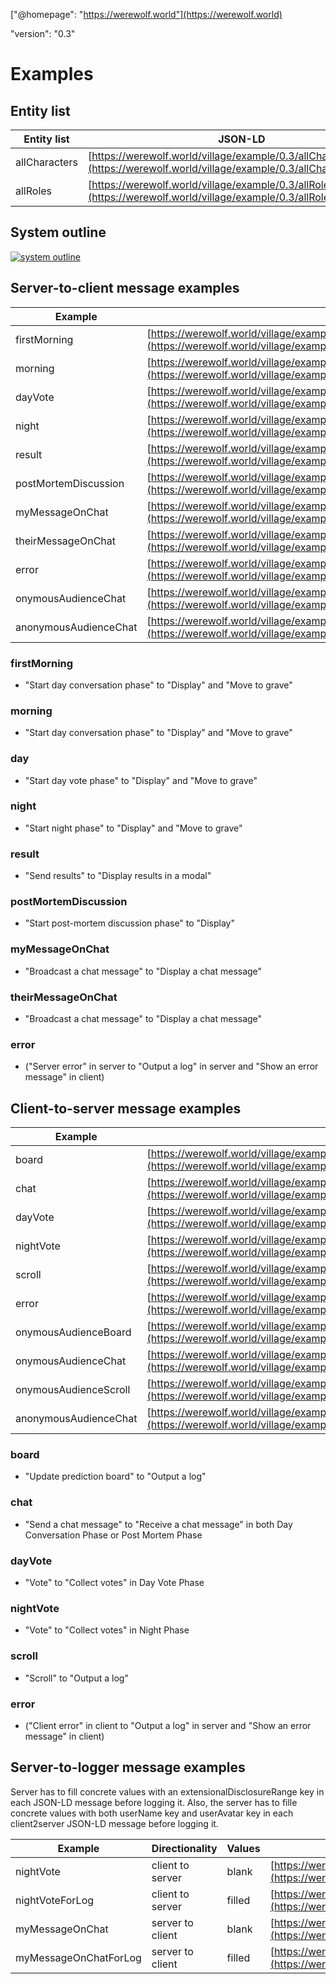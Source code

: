 ["@homepage": "https://werewolf.world"](https://werewolf.world)

"version": "0.3"

# Examples

## Entity list

|Entity list|JSON-LD|
---|---
|allCharacters|[https://werewolf.world/village/example/0.3/allCharacters.jsonld](https://werewolf.world/village/example/0.3/allCharacters.jsonld)|
|allRoles|[https://werewolf.world/village/example/0.3/allRoles.jsonld](https://werewolf.world/village/example/0.3/allRoles.jsonld)|

## System outline

<a href="https://werewolf.world/diagram/0.3/werewolf_system_outline.svg" target="_blank">![system outline](https://werewolf.world/diagram/0.3/werewolf_system_outline.png)</a>

## Server-to-client message examples

|Example|JSON-LD|
---|---
|firstMorning|[https://werewolf.world/village/example/0.3/server2client/firstMorning.jsonld](https://werewolf.world/village/example/0.3/server2client/firstMorning.jsonld)|
|morning|[https://werewolf.world/village/example/0.3/server2client/morning.jsonld](https://werewolf.world/village/example/0.3/server2client/morning.jsonld)|
|dayVote|[https://werewolf.world/village/example/0.3/server2client/day.jsonld](https://werewolf.world/village/example/0.3/server2client/day.jsonld)|
|night|[https://werewolf.world/village/example/0.3/server2client/night.jsonld](https://werewolf.world/village/example/0.3/server2client/night.jsonld)|
|result|[https://werewolf.world/village/example/0.3/server2client/result.jsonld](https://werewolf.world/village/example/0.3/server2client/result.jsonld)|
|postMortemDiscussion|[https://werewolf.world/village/example/0.3/server2client/postMortemDiscussion.jsonld](https://werewolf.world/village/example/0.3/server2client/postMortemDiscussion.jsonld)|
|myMessageOnChat|[https://werewolf.world/village/example/0.3/server2client/myMessageOnChat.jsonld](https://werewolf.world/village/example/0.3/server2client/myMessageOnChat.jsonld)|
|theirMessageOnChat|[https://werewolf.world/village/example/0.3/server2client/theirMessageOnChat.jsonld](https://werewolf.world/village/example/0.3/server2client/theirMessageOnChat.jsonld)|
|error|[https://werewolf.world/village/example/0.3/server2client/error.jsonld](https://werewolf.world/village/example/0.3/server2client/error.jsonld)|
|onymousAudienceChat|[https://werewolf.world/village/example/0.3/server2client/onymousAudienceChat.jsonld](https://werewolf.world/village/example/0.3/server2client/onymousAudienceChat.jsonld)|
|anonymousAudienceChat|[https://werewolf.world/village/example/0.3/server2client/anonymousAudienceChat.jsonld](https://werewolf.world/village/example/0.3/server2client/anonymousAudienceChat.jsonld)|


### firstMorning

* "Start day conversation phase" to "Display" and "Move to grave"

### morning

* "Start day conversation phase" to "Display" and "Move to grave"

### day

* "Start day vote phase" to "Display" and "Move to grave"

### night

* "Start night phase" to "Display" and "Move to grave"

### result

* "Send results" to "Display results in a modal"

### postMortemDiscussion

* "Start post-mortem discussion phase" to "Display"

### myMessageOnChat

* "Broadcast a chat message" to "Display a chat message"

### theirMessageOnChat

* "Broadcast a chat message" to "Display a chat message"

### error

* ("Server error" in server to "Output a log" in server and "Show an error message" in client)

## Client-to-server message examples

|Example|JSON-LD|
---|---
|board|[https://werewolf.world/village/example/0.3/client2server/board.jsonld](https://werewolf.world/village/example/0.3/client2server/board.jsonld)|
|chat|[https://werewolf.world/village/example/0.3/client2server/chat.jsonld](https://werewolf.world/village/example/0.3/client2server/chat.jsonld)|
|dayVote|[https://werewolf.world/village/example/0.3/client2server/dayVote.jsonld](https://werewolf.world/village/example/0.3/client2server/dayVote.jsonld)|
|nightVote|[https://werewolf.world/village/example/0.3/client2server/nightVote.jsonld](https://werewolf.world/village/example/0.3/client2server/nightVote.jsonld)|
|scroll|[https://werewolf.world/village/example/0.3/client2server/scroll.jsonld](https://werewolf.world/village/example/0.3/client2server/scroll.jsonld)|
|error|[https://werewolf.world/village/example/0.3/client2server/error.jsonld](https://werewolf.world/village/example/0.3/client2server/error.jsonld)|
|onymousAudienceBoard|[https://werewolf.world/village/example/0.3/client2server/onymousAudienceBoard.jsonld](https://werewolf.world/village/example/0.3/client2server/onymousAudienceBoard.jsonld)|
|onymousAudienceChat|[https://werewolf.world/village/example/0.3/client2server/onymousAudienceChat.jsonld](https://werewolf.world/village/example/0.3/client2server/onymousAudienceChat.jsonld)|
|onymousAudienceScroll|[https://werewolf.world/village/example/0.3/client2server/onymousAudienceScroll.jsonld](https://werewolf.world/village/example/0.3/client2server/onymousAudienceScroll.jsonld)|
|anonymousAudienceChat|[https://werewolf.world/village/example/0.3/client2server/anonymousAudienceChat.jsonld](https://werewolf.world/village/example/0.3/client2server/anonymousAudienceChat.jsonld)|

### board

* "Update prediction board" to "Output a log"

### chat

* "Send a chat message" to "Receive a chat message" in both Day Conversation Phase or Post Mortem Phase

### dayVote

* "Vote" to "Collect votes" in Day Vote Phase

### nightVote

* "Vote" to "Collect votes" in Night Phase

### scroll

* "Scroll" to "Output a log"

### error

* ("Client error" in client to "Output a log" in server and "Show an error message" in client)

## Server-to-logger message examples

Server has to fill concrete values with an extensionalDisclosureRange key in each JSON-LD message before logging it. Also, the server has to fille concrete values with both userName key and userAvatar key in each client2server JSON-LD message before logging it.

|Example|Directionality|Values|JSON-LD|
---|---|---|---
|nightVote|client to server|blank|[https://werewolf.world/village/example/0.3/client2server/nightVote.jsonld](https://werewolf.world/village/example/0.3/client2server/nightVote.jsonld)|
|nightVoteForLog|client to server|filled|[https://werewolf.world/village/example/0.3/server2logger/nightVoteForLog.jsonld](https://werewolf.world/village/example/0.3/server2logger/nightVoteForLog.jsonld)|
|myMessageOnChat|server to client|blank|[https://werewolf.world/village/example/0.3/server2client/myMessageOnChat.jsonld](https://werewolf.world/village/example/0.3/server2client/myMessageOnChat.jsonld)|
|myMessageOnChatForLog|server to client|filled|[https://werewolf.world/village/example/0.3/server2logger/myMessageOnChatForLog.jsonld](https://werewolf.world/village/example/0.3/server2logger/myMessageOnChatForLog.jsonld)|


